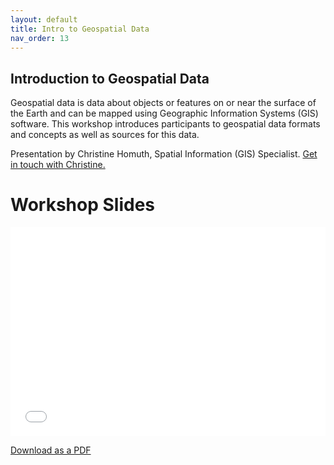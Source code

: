```yaml
---
layout: default
title: Intro to Geospatial Data
nav_order: 13
---
```


## Introduction to Geospatial Data

Geospatial data is data about objects or features on or near the surface of the Earth and can be mapped using Geographic Information Systems (GIS) software. This workshop introduces participants to geospatial data formats and concepts as well as sources for this data. 

Presentation by Christine Homuth, Spatial Information (GIS) Specialist.
[Get in touch with Christine.](https://library.mcmaster.ca/homuth-christine)

# Workshop Slides

<div style="position:relative;padding-top:66.25%;">
<iframe src="//docs.google.com/viewer?url=https://github.com/scds/dash-webinars/raw/main/assets/docs/Intro_Geospatial_Data_Slides.pdf?dl=0&hl=en_US&embedded=true" class="gde-frame" style="position:absolute;top:0;left:0;width:100%;height:100%;border:none;" scrolling="no"></iframe>
</div>

[Download as a PDF](https://github.com/scds/dash-webinars/blob/main/assets/docs/Intro_Geospatial_Data_Slides.pdf)
<br>
